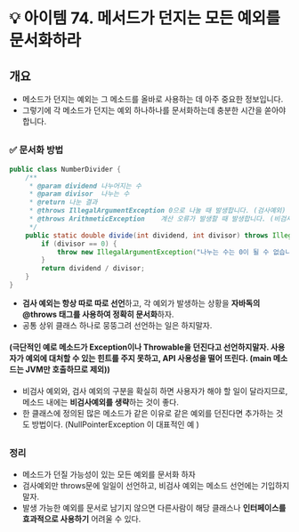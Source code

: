 # 💡 아이템 74. 메서드가 던지는 모든 예외를 문서화하라

## 개요
* 메소드가 던지는 예외는 그 메소드를 올바로 사용하는 데 아주 중요한 정보입니다.
* 그렇기에 각 메소드가 던지는 예외 하나하나를 문서화하는데 충분한 시간을 쏟아야합니다.


##   
### ✅ 문서화 방법
```java
public class NumberDivider {
    /**
     * @param dividend 나누어지는 수 
     * @param divisor  나누는 수
     * @return 나눈 결과
     * @throws IllegalArgumentException 0으로 나눌 때 발생합니다. (검사예외)
     * @throws ArithmeticException    계산 오류가 발생할 때 발생합니다. (비검사예외)
     */
    public static double divide(int dividend, int divisor) throws IllegalArgumentException, ArithmeticException {
        if (divisor == 0) {
            throw new IllegalArgumentException("나누는 수는 0이 될 수 없습니다.");
        }
        return dividend / divisor;
    }
}

```

- **검사 예외는 항상 따로 따로 선언**하고, 각 예외가 발생하는 상황을 **자바독의 @throws 태그를 사용하여 정확히 문서화**하자.
- 공통 상위 클래스 하나로 뭉뚱그려 선언하는 일은 하지말자.
#### (극단적인 예로 메소드가 Exception이나 Throwable을 던진다고 선언하지말자. 사용자가 예외에 대처할 수 있는 힌트를 주지 못하고, API 사용성을 떨어 뜨린다. (main 메소드는 JVM만 호출하므로 제외))
- 비검사 예외와,  검사 예외의 구분을 확실히 하면 사용자가 해야 할 일이 달라지므로, 메소드 내에는 **비검사예외를 생략**하는 것이 좋다.
- 한 클래스에 정의된 많은 메소드가 같은 이유로 같은 예외를 던진다면 추가하는 것도 방법이다. (NullPointerException 이 대표적인 예 )


##
### 정리
* 메소드가 던질 가능성이 있는 모든 예외를 문서화 하자
* 검사예외만 throws문에 일일이 선언하고, 비검사 예외는 메소드 선언에는 기입하지말자.
* 발생 가능한 예외를 문서로 남기지 않으면 다른사람이 해당 클래스나 **인터페이스를 효과적으로 사용하기** 어려울 수 있다.
